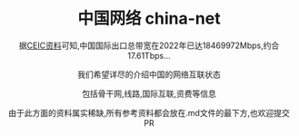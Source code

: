 <div align="center">
<h1>中国网络 china-net</h1>
<p>据<a href="https://www.ceicdata.com.cn/zh-hans/china/internet-international-outlet-bandwidth/cn-internet-service-international-outlet-bandwidthmbps">CEIC资料</a>可知,中国国际出口总带宽在2022年已达18469972Mbps,约合17.61Tbps...
<p>我们希望详尽的介绍中国的网络互联状态</p>
<p>包括骨干网,线路,国际互联,资费等信息</p>
<p>由于此方面的资料属实稀缺,所有参考资料都会放在.md文件的最下方,也欢迎提交PR</p>
</div>

